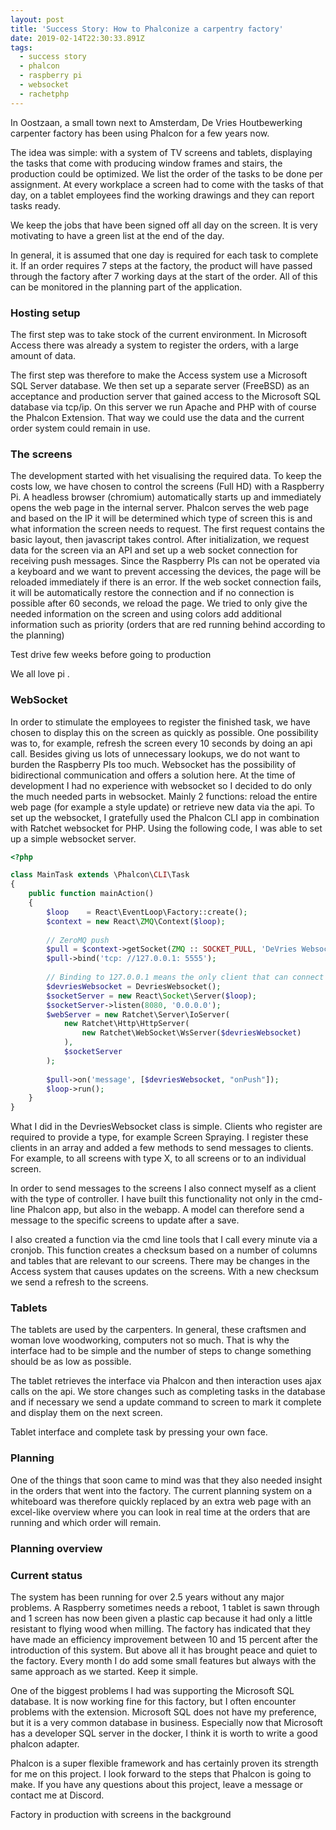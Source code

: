 ```yaml
---
layout: post
title: 'Success Story: How to Phalconize a carpentry factory'
date: 2019-02-14T22:30:33.891Z
tags:
  - success story
  - phalcon
  - raspberry pi
  - websocket
  - rachetphp
---
```

In Oostzaan, a small town next to Amsterdam, De Vries Houtbewerking carpenter factory has been using Phalcon for a few years now. 

The idea was simple: with a system of TV screens and tablets, displaying the tasks that come with producing window frames and stairs, the production could be optimized. We list  the order of the tasks to be done per assignment. At every workplace a screen had to come with the tasks of that day, on a tablet employees find the working drawings and they can report tasks ready. 

We keep the jobs that have been signed off all day on the screen. It is very motivating to have a green list at the end of the day.

In general, it is assumed that one day is required for each task to complete it. If an order requires 7 steps at the factory, the product will have passed through the factory after 7 working days at the start of the order. All of this can be monitored in the planning part of the application.

### Hosting setup
The first step was to take stock of the current environment. In Microsoft Access there was already a system to register the orders, with a large amount of data.

The first step was therefore to make the Access system use a Microsoft SQL Server database. We then set up a separate server (FreeBSD) as an acceptance and production server that gained access to the Microsoft SQL database via tcp/ip. On this server we run Apache and PHP with of course the Phalcon Extension. That way we could use the data and the current order system could remain in use.

### The screens

The development started with het visualising the required data. To keep the costs low, we have chosen to control the screens (Full HD) with a Raspberry Pi. A headless browser (chromium) automatically starts up and immediately opens the web page in the internal server. Phalcon serves the web page and based on the IP it will be determined which type of screen this is and what information the screen needs to request.
The first request contains the basic layout, then javascript takes control. After initialization, we request data for the screen via an API and set up a web socket connection for receiving push messages. Since the Raspberry PIs can not be operated via a keyboard and we want to prevent accessing the devices, the page will be reloaded immediately if there is an error. If the web socket connection fails, it will be automatically restore the connection and if no connection is possible after 60 seconds, we reload the page. 
We tried to only give the needed information on the screen and using colors add additional information such as priority (orders that are red running behind according to the planning) 

Test drive few weeks before going to production


We all love pi .


### WebSocket
In order to stimulate the employees to register the finished task, we have chosen to display this on the screen as quickly as possible. One possibility was to, for example, refresh the screen every 10 seconds by doing an api call. Besides giving us lots of unnecessary lookups, we do not want to burden the Raspberry PIs too much. Websocket has the possibility of bidirectional communication and offers a solution here. At the time of development I had no experience with websocket so I decided to do only the much needed parts in websocket. Mainly 2 functions: reload the entire web page (for example a style update) or retrieve new data via the api.
To set up the websocket, I gratefully used the Phalcon CLI app in combination with Ratchet websocket for PHP. Using the following code, I was able to set up a simple websocket server.

```php
<?php

class MainTask extends \Phalcon\CLI\Task
{
    public function mainAction()
    {
        $loop    = React\EventLoop\Factory::create();
        $context = new React\ZMQ\Context($loop);
        
        // ZeroMQ push
        $pull = $context->getSocket(ZMQ :: SOCKET_PULL, 'DeVries Websocket Pusher');
        $pull->bind('tcp: //127.0.0.1: 5555');
        
        // Binding to 127.0.0.1 means the only client that can connect is itself
        $devriesWebsocket = DevriesWebsocket();
        $socketServer = new React\Socket\Server($loop);
        $socketServer->listen(8080, '0.0.0.0');
        $webServer = new Ratchet\Server\IoServer(
            new Ratchet\Http\HttpServer(
                new Ratchet\WebSocket\WsServer($devriesWebsocket)
            ), 
            $socketServer
        );
        
        $pull->on('message', [$devriesWebsocket, "onPush"]);
        $loop->run();    
    }
}
```

What I did in the DevriesWebsocket class is simple. Clients who register are required to provide a type, for example Screen Spraying. I register these clients in an array and added a few methods to send messages to clients. For example, to all screens with type X, to all screens or to an individual screen.

In order to send messages to the screens I also connect myself as a client with the type of controller. I have built this functionality not only in the cmd-line Phalcon app, but also in the webapp. A model can therefore send a message to the specific screens to update after a save.

I also created a function via the cmd line tools that I call every minute via a cronjob. This function creates a checksum based on a number of columns and tables that are relevant to our screens. There may be changes in the Access system that causes updates on the screens. With a new checksum we send a refresh to the screens.

### Tablets
The tablets are used by the carpenters. In general, these craftsmen and woman love woodworking, computers not so much. That is why the interface had to be simple and the number of steps to change something should be as low as possible.

The tablet retrieves the interface via Phalcon and then interaction uses ajax calls on the api. We store changes such as completing tasks in the database and if necessary we send a update command to screen to mark it complete and display them on the next screen.

Tablet interface and complete task by pressing your own face.

### Planning
One of the things that soon came to mind was that they also needed insight in the orders that went into the factory. The current planning system on a whiteboard was therefore quickly replaced by an extra web page with an excel-like overview where you can look in real time at the orders that are running and which order will remain.

### Planning overview



### Current status
The system has been running for over 2.5 years without any major problems. A Raspberry sometimes needs a reboot, 1 tablet is sawn through and 1 screen has now been given a plastic cap because it had only a little resistant to flying wood when milling. The factory has indicated that they have made an efficiency improvement between 10 and 15 percent after the introduction of this system. But above all it has brought peace and quiet to the factory. Every month I do add some small features but always with the same approach as we started. Keep it simple.

One of the biggest problems I had was supporting the Microsoft SQL database. It is now working fine for this factory, but I often encounter problems with the extension. Microsoft SQL does not have my preference, but it is a very common database in business. Especially now that Microsoft has a developer SQL server in the docker, I think it is worth to write a good phalcon adapter. 

Phalcon is a super flexible framework and has certainly proven its strength for me on this project. I look forward to the steps that Phalcon is going to make. If you have any questions about this project, leave a message or contact me at Discord.

Factory in production with screens in the background
